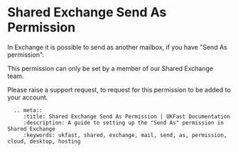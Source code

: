 # Shared Exchange Send As Permission

In Exchange it is possible to send as another mailbox, if you have "Send As permission".

This permission can only be set by a member of our Shared Exchange team.

Please raise a support request, to request for this permission to be added to your account.

```eval_rst
  .. meta::
     :title: Shared Exchange Send As Permission | UKFast Documentation
     :description: A guide to setting up the "Send As" permission in Shared Exchange
     :keywords: ukfast, shared, exchange, mail, send, as, permission, cloud, desktop, hosting

